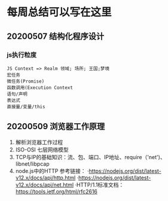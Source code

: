 # 每周总结可以写在这里

## 20200507 结构化程序设计

  ### js执行粒度 
    JS Context => Realm 领域; 场所; 王国;梦境
    宏任务
    微任务(Promise)
    函数调用(Execution Context
    语句/声明
    表达式
    直接量/变量/this
    
## 20200509 浏览器工作原理
  1. 解析浏览器工作过程
  2. ISO-OSI 七层网络模型
  3. TCP与IP的基础知识：流、包、端口、IP地址、require（'net')、libnet/libpcap
  4. node.js中的HTTP 
  参考链接：
  ·https://nodejs.org/dist/latest-v12.x/docs/api/http.html
  ·https://nodejs.org/dist/latest-v12.x/docs/api/net.html
  ·HTTP/1.1标准文档：https://tools.ietf.org/html/rfc2616
  
  
  
